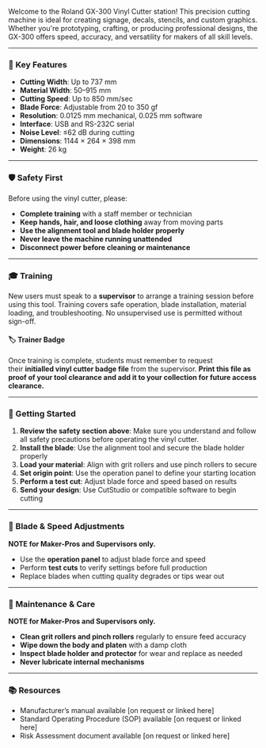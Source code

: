 Welcome to the Roland GX-300 Vinyl Cutter station! This precision cutting machine is ideal for creating signage, decals, stencils, and custom graphics. Whether you're prototyping, crafting, or producing professional designs, the GX-300 offers speed, accuracy, and versatility for makers of all skill levels.

---

### 🔧 Key Features

- **Cutting Width**: Up to 737 mm
- **Material Width**: 50–915 mm
- **Cutting Speed**: Up to 850 mm/sec
- **Blade Force**: Adjustable from 20 to 350 gf
- **Resolution**: 0.0125 mm mechanical, 0.025 mm software
- **Interface**: USB and RS-232C serial
- **Noise Level**: ≤62 dB during cutting
- **Dimensions**: 1144 × 264 × 398 mm
- **Weight**: 26 kg

---

### 🛡️ Safety First

Before using the vinyl cutter, please:

- **Complete training** with a staff member or technician
- **Keep hands, hair, and loose clothing** away from moving parts
- **Use the alignment tool and blade holder properly**
- **Never leave the machine running unattended**
- **Disconnect power before cleaning or maintenance**

---

### 🎓 Training

New users must speak to a **supervisor** to arrange a training session before using this tool. Training covers safe operation, blade installation, material loading, and troubleshooting. No unsupervised use is permitted without sign-off.

#### 🏷️ Trainer Badge

Once training is complete, students must remember to request their **initialled vinyl cutter badge file** from the supervisor. **Print this file as proof of your tool clearance and add it to your collection for future access clearance.**

---

### 🧰 Getting Started

1. **Review the safety section above**: Make sure you understand and follow all safety precautions before operating the vinyl cutter.
2. **Install the blade**: Use the alignment tool and secure the blade holder properly
3. **Load your material**: Align with grit rollers and use pinch rollers to secure
4. **Set origin point**: Use the operation panel to define your starting location
5. **Perform a test cut**: Adjust blade force and speed based on results
6. **Send your design**: Use CutStudio or compatible software to begin cutting

---

### 🔄 Blade & Speed Adjustments

**NOTE for Maker-Pros and Supervisors only.**

- Use the **operation panel** to adjust blade force and speed
- Perform **test cuts** to verify settings before full production
- Replace blades when cutting quality degrades or tips wear out

---

### 🧼 Maintenance & Care

**NOTE for Maker-Pros and Supervisors only.**

- **Clean grit rollers and pinch rollers** regularly to ensure feed accuracy
- **Wipe down the body and platen** with a damp cloth
- **Inspect blade holder and protector** for wear and replace as needed
- **Never lubricate internal mechanisms**

---

### 📚 Resources

- Manufacturer’s manual available [on request or linked here]
- Standard Operating Procedure (SOP) available [on request or linked here]
- Risk Assessment document available [on request or linked here]